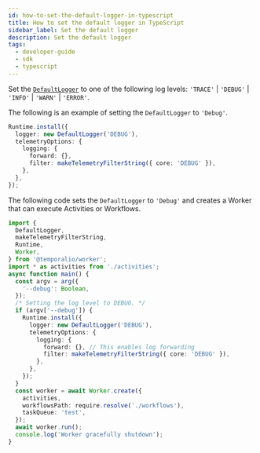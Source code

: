 ```yaml
---
id: how-to-set-the-default-logger-in-typescript
title: How to set the default logger in TypeScript
sidebar_label: Set the default logger
description: Set the default logger
tags:
  - developer-guide
  - sdk
  - typescript
---
```


Set the [`DefaultLogger`](https://typescript.temporal.io/api/classes/worker.DefaultLogger) to one of the following log levels: `'TRACE'` | `'DEBUG'` | `'INFO'` | `'WARN'` | `'ERROR'`.

The following is an example of setting the `DefaultLogger` to `'Debug'`.

```typescript
Runtime.install({
  logger: new DefaultLogger('DEBUG'),
  telemetryOptions: {
    logging: {
      forward: {},
      filter: makeTelemetryFilterString({ core: 'DEBUG' }),
    },
  },
});
```

The following code sets the `DefaultLogger` to `'Debug'` and creates a Worker that can execute Activities or Workflows.

```typescript
import {
  DefaultLogger,
  makeTelemetryFilterString,
  Runtime,
  Worker,
} from '@temporalio/worker';
import * as activities from './activities';
async function main() {
  const argv = arg({
    '--debug': Boolean,
  });
  /* Setting the log level to DEBUG. */
  if (argv['--debug']) {
    Runtime.install({
      logger: new DefaultLogger('DEBUG'),
      telemetryOptions: {
        logging: {
          forward: {}, // This enables log forwarding
          filter: makeTelemetryFilterString({ core: 'DEBUG' }),
        },
      },
    });
  }
  const worker = await Worker.create({
    activities,
    workflowsPath: require.resolve('./workflows'),
    taskQueue: 'test',
  });
  await worker.run();
  console.log('Worker gracefully shutdown');
}
```
